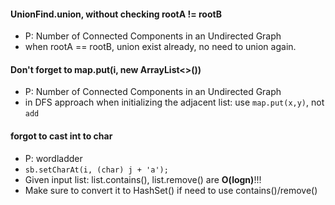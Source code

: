 #### UnionFind.union, without checking rootA != rootB
- P: Number of Connected Components in an Undirected Graph
- when rootA == rootB, union exist already, no need to union again.

#### Don't forget to map.put(i, new ArrayList<>())
- P: Number of Connected Components in an Undirected Graph
- in DFS approach when initializing the adjacent list: use `map.put(x,y)`, not `add`


#### forgot to cast int to char
- P: wordladder
- `sb.setCharAt(i, (char) j + 'a');`
- Given input list: list.contains(), list.remove() are **O(logn)**!!!
- Make sure to convert it to HashSet() if need to use contains()/remove()

